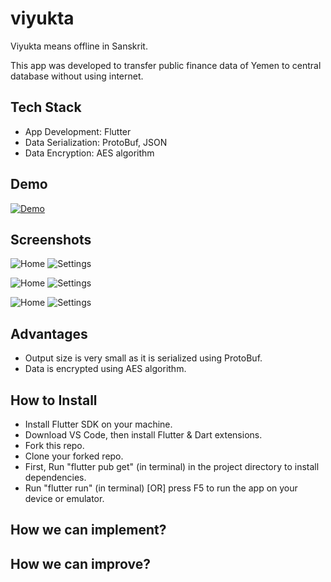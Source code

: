 # viyukta

Viyukta means offline in Sanskrit.

This app was developed to transfer public finance data of Yemen to central database without using internet.

## Tech Stack

- App Development: Flutter
- Data Serialization: ProtoBuf, JSON
- Data Encryption: AES algorithm

## Demo

[![Demo](https://img.youtube.com/vi/HybwjlJrkDM/0.jpg)](https://www.youtube.com/watch?v=HybwjlJrkDM)

## Screenshots

![Home](/assets/images/screenshots/home.jpg) ![Settings](/assets/images/screenshots/settings.jpg)

![Home](/assets/images/screenshots/commitment-form-1.jpg) ![Settings](/assets/images/screenshots/commitment-form-2.jpg)

![Home](/assets/images/screenshots/upload-commitment.jpg) ![Settings](/assets/images/screenshots/upload-commitment.jpg)

## Advantages

- Output size is very small as it is serialized using ProtoBuf.
- Data is encrypted using AES algorithm.

## How to Install

- Install Flutter SDK on your machine.
- Download VS Code, then install Flutter & Dart extensions.
- Fork this repo.
- Clone your forked repo.
- First, Run "flutter pub get" (in terminal) in the project directory to install dependencies.
- Run "flutter run" (in terminal) [OR] press F5 to run the app on your device or emulator.

## How we can implement?

## How we can improve?
